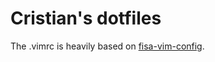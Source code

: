# Cristian's dotfiles

The .vimrc is heavily based on [fisa-vim-config](https://github.com/fisadev/fisa-vim-config).
